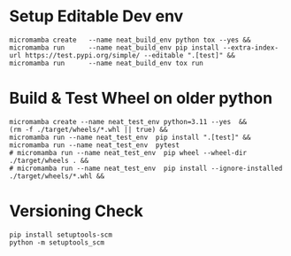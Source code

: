 


# Setup Editable Dev env
```shell
micromamba create   --name neat_build_env python tox --yes &&
micromamba run      --name neat_build_env pip install --extra-index-url https://test.pypi.org/simple/ --editable ".[test]" &&
micromamba run      --name neat_build_env tox run
```

# Build & Test Wheel on older python
```shell
micromamba create --name neat_test_env python=3.11 --yes  &&
(rm -f ./target/wheels/*.whl || true) &&
micromamba run --name neat_test_env  pip install ".[test]" &&
micromamba run --name neat_test_env  pytest
# micromamba run --name neat_test_env  pip wheel --wheel-dir ./target/wheels . &&
# micromamba run --name neat_test_env  pip install --ignore-installed ./target/wheels/*.whl &&
```

# Versioning Check
```shell
pip install setuptools-scm
python -m setuptools_scm
```